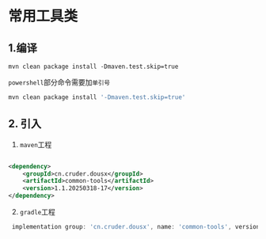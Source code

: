 # 常用工具类

## 1.编译

```shell
mvn clean package install -Dmaven.test.skip=true
```

`powershell`部分命令需要加`单引号`

```powershell
mvn clean package install '-Dmaven.test.skip=true'
```

## 2. 引入

1. `maven`工程

```xml

<dependency>
    <groupId>cn.cruder.dousx</groupId>
    <artifactId>common-tools</artifactId>
    <version>1.1.20250318-17</version>
</dependency>
```

2. `gradle`工程

```groovy
 implementation group: 'cn.cruder.dousx', name: 'common-tools', version: '1.1.20250318-17'
```

